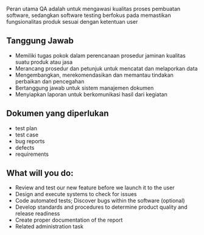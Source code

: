 Peran utama QA adalah untuk mengawasi kualitas proses pembuatan software, sedangkan software testing berfokus pada memastikan fungsionalitas produk sesuai dengan ketentuan user

## Tanggung Jawab
- Memiliki tugas pokok dalam perencanaan prosedur jaminan kualitas suatu produk atau jasa
- Merancang prosedur dan petunjuk untuk mencatat dan melaporkan data
- Mengembangkan, merekomendasikan dan memantau tindakan perbaikan dan pencegahan
- Bertanggung jawab untuk sistem manajemen dokumen
- Menyiapkan laporan untuk berkomunikasi hasil dari kegiatan

## Dokumen yang diperlukan

- test plan
- test case
- bug reports
- defects
- requirements

## What will you do:
- Review and test our new feature before we launch it to the user
- Design and execute systems to check for issues
- Code automated tests; Discover bugs within the software (optional)
- Develop standards and procedures to determine product quality and release readiness
- Create proper documentation of the report
- Related administration task
